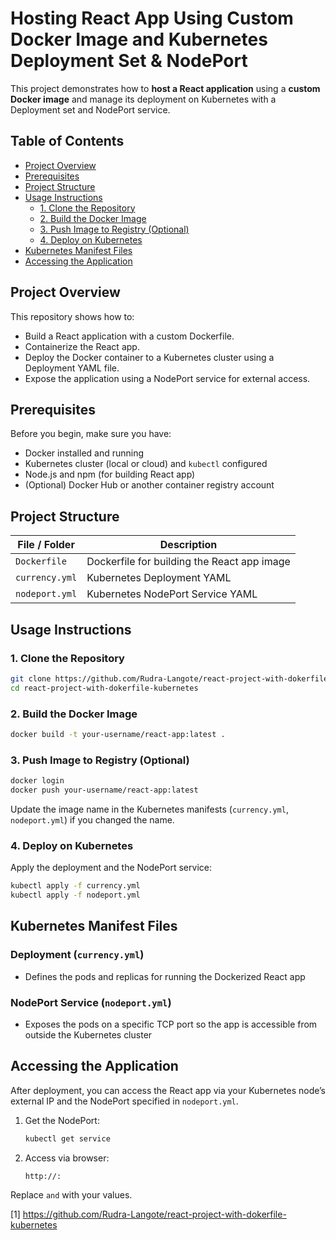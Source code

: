 # Hosting React App Using Custom Docker Image and Kubernetes Deployment Set & NodePort

This project demonstrates how to **host a React application** using a **custom Docker image** and manage its deployment on Kubernetes with a Deployment set and NodePort service.

## Table of Contents

- [Project Overview](#project-overview)
- [Prerequisites](#prerequisites)
- [Project Structure](#project-structure)
- [Usage Instructions](#usage-instructions)
  - [1. Clone the Repository](#1-clone-the-repository)
  - [2. Build the Docker Image](#2-build-the-docker-image)
  - [3. Push Image to Registry (Optional)](#3-push-image-to-registry-optional)
  - [4. Deploy on Kubernetes](#4-deploy-on-kubernetes)
- [Kubernetes Manifest Files](#kubernetes-manifest-files)
- [Accessing the Application](#accessing-the-application)


## Project Overview

This repository shows how to:
- Build a React application with a custom Dockerfile.
- Containerize the React app.
- Deploy the Docker container to a Kubernetes cluster using a Deployment YAML file.
- Expose the application using a NodePort service for external access.

## Prerequisites

Before you begin, make sure you have:
- Docker installed and running
- Kubernetes cluster (local or cloud) and `kubectl` configured
- Node.js and npm (for building React app)
- (Optional) Docker Hub or another container registry account

## Project Structure

| File / Folder   | Description                              |
|-----------------|------------------------------------------|
| `Dockerfile`    | Dockerfile for building the React app image |
| `currency.yml`  | Kubernetes Deployment YAML                |
| `nodeport.yml`  | Kubernetes NodePort Service YAML          |

## Usage Instructions

### 1. Clone the Repository

```sh
git clone https://github.com/Rudra-Langote/react-project-with-dokerfile-kubernetes
cd react-project-with-dokerfile-kubernetes
```

### 2. Build the Docker Image

```sh
docker build -t your-username/react-app:latest .
```

### 3. Push Image to Registry (Optional)

```sh
docker login
docker push your-username/react-app:latest
```

Update the image name in the Kubernetes manifests (`currency.yml`, `nodeport.yml`) if you changed the name.

### 4. Deploy on Kubernetes

Apply the deployment and the NodePort service:

```sh
kubectl apply -f currency.yml
kubectl apply -f nodeport.yml
```

## Kubernetes Manifest Files

### Deployment (`currency.yml`)

- Defines the pods and replicas for running the Dockerized React app

### NodePort Service (`nodeport.yml`)

- Exposes the pods on a specific TCP port so the app is accessible from outside the Kubernetes cluster

## Accessing the Application

After deployment, you can access the React app via your Kubernetes node’s external IP and the NodePort specified in `nodeport.yml`.

1. Get the NodePort:
    ```sh
    kubectl get service
    ```
2. Access via browser:
    ```
    http://:
    ```
Replace `` and `` with your values.

[1] https://github.com/Rudra-Langote/react-project-with-dokerfile-kubernetes
